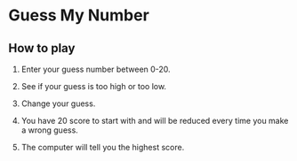 # Guess My Number

## How to play

1. Enter your guess number between 0-20.

2. See if your guess is too high or too low.

3. Change your guess.

4. You have 20 score to start with and will be reduced every time you make a wrong guess.

5. The computer will tell you the highest score.
